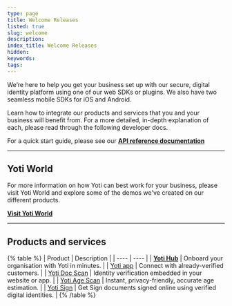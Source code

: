 ```yaml
---
type: page
title: Welcome Releases
listed: true
slug: welcome
description: 
index_title: Welcome Releases
hidden: 
keywords: 
tags: 
---
```


We’re here to help you get your business set up with our secure, digital identity platform using one of our web SDKs or plugins. We also have two seamless mobile SDKs for iOS and Android.

Learn how to integrate our products and services that you and your business will benefit from. For a more detailed, in-depth explanation of each, please read through the following developer docs. 

For a quick start guide, please see our **[API reference documentation](https://www.yoti.com/api-reference)**

---

## Yoti World

For more information on how Yoti can best work for your business, please visit Yoti World and explore some of the demos we've created on our different products.

**[Visit Yoti World](https://yoti.world/)**

---

## Products and services

{% table %}
| Product | Description | 
| ---- | ---- | 
| **[Yoti Hub](https://developers.yoti.com/yoti/getting-started-hub)** | Onboard your organisation with Yoti in minutes. | 
| [Yoti app](https://developers.yoti.com/yoti/getting-started-app) | Connect with already-verified customers. | 
| [Yoti Doc Scan](https://developers.yoti.com/yoti/getting-started-docscan) | Identity verification embedded in your website or app. | 
| [Yoti Age Scan](https://developers.yoti.com/yoti/getting-started-agescan) | Instant, privacy-friendly, accurate age estimation. | 
| [Yoti Sign](/yoti/getting-started-sign) | Get Sign documents signed online using verified digital identities. | 
{% /table %}